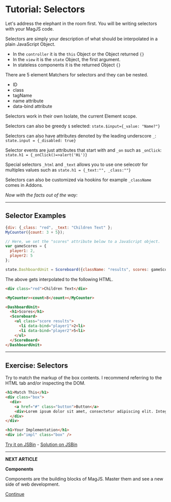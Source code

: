 # Tutorial: Selectors

Let's address the elephant in the room first. You will be writing selectors with your MagJS code.

Selectors are simply your description of what should be interpolated in a plain JavaScript Object. 

- In the `controller` it is the `this` Object or the Object returned `{}`
- In the `view` it is the `state` Object, the first argument.
- In stateless components it is the returned Object `{}`

There are 5 element Matchers for selectors and they can be nested.

- ID
- class
- tagName
- name attribute
- data-bind attribute

Selectors work in their own Isolate, the current Element scope.

Selectors can also be greedy `$` selected: `state.$input={_value: "Name?"}`

Selectors can also have attributes denoted by the  leading underscore `_`: `state.input = {_disabled: true}`

Selector events are just attributes that start with and `_on` such as `_onClick`: `state.h1 = {_onClick()=>alert('Hi')}`

Special selectors `_html` and `_text` allows you to use one selecotr for multiples values such as `state.h1 = {_text:"", _class:""}`

Selectors can also be customized via hookins for example `_className` comes in Addons.

*Now with the facts out of the way:*

<hr>

## Selector Examples

```js
{div: {_class: "red", _text: "Children Text" };
MyCounter({count: 3 + 5});

// Here, we set the "scores" attribute below to a JavaScript object.
var gameScores = {
  player1: 2,
  player2: 5
};

state.DashboardUnit = Scoreboard({className: "results", scores: gameScores});
```

The above gets interpolated to the following HTML.

```html
<div class="red">Children Text</div>

<MyCounter><count>8</count></MyCounter>

<DashboardUnit>
  <h1>Scores</h1>
  <Scoreboard>
    <ul class="score results">
      <li data-bind="player1">2<li>
      <li data-bind="player2">5<li>
    </ul>
  </ScoreBoard>
</DashboardUnit>
```

<hr>

## Exercise: Selectors

Try to match the markup of the box contents. I recommend referring to the HTML tab and/or inspecting the DOM.

```html
<h1>Match This</h1>
<div class="box">
  <div>
    <a href="#" class="button">Button</a>
    <div>Lorem ipsum dolor sit amet, consectetur adipiscing elit. Integer nec odio. Praesent libero.</div>
  </div>
</div>

<h1>Your Implementation</h1>
<div id="impl" class="box" />
```
[Try it on JSBin](http://jsbin.com/ducicebeya/edit?html,js,output) - 
[Solution on JSBin](http://jsbin.com/sazotefeco/edit?js,output)

<hr>

**NEXT ARTICLE**

**Components**

Components are the building blocks of MagJS. Master them and see a new side of web development.

[Continue](https://github.com/magnumjs/mag.js/blob/master/examples/tutorials/build-with-magjs-tutorial-components.md)

